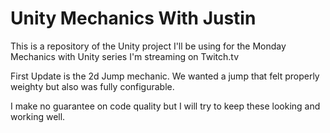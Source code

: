 # Unity Mechanics With Justin

This is a repository of the Unity project I'll be using for the Monday Mechanics with Unity series I'm streaming on Twitch.tv

First Update is the 2d Jump mechanic. We wanted a jump that felt properly weighty but also was fully configurable.

I make no guarantee on code quality but I will try to keep these looking and working well.